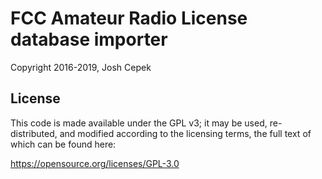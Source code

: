 FCC Amateur Radio License database importer
===========================================

Copyright 2016-2019, Josh Cepek

License
-------

This code is made available under the GPL v3; it may be used, re-distributed,
and modified according to the licensing terms, the full text of which can be
found here:

https://opensource.org/licenses/GPL-3.0

